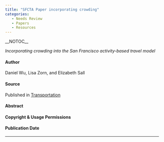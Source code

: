 ```yaml
---
title: "SFCTA Paper incorporating crowding"
categories:
   - Needs Review
   - Papers
   - Resources
---
```


\_\_NOTOC\_\_

*Incorporating crowding into the San Francisco activity-based travel model*

#### Author

Daniel Wu, Lisa Zorn, and Elizabeth Sall

#### Source

Published in [Transportation](http://link.springer.com/article/10.1007/s11116-012-9405-x)

#### Abstract

#### Copyright & Usage Permissions

#### Publication Date

------------------------------------------------------------------------

<comments />

